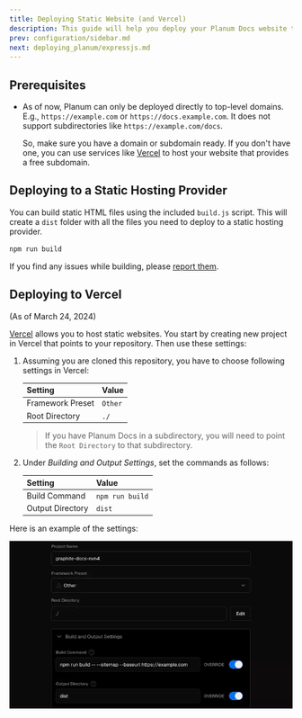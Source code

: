 ```yaml
---
title: Deploying Static Website (and Vercel)
description: This guide will help you deploy your Planum Docs website to any static hosting provider and Vercel.
prev: configuration/sidebar.md
next: deploying_planum/expressjs.md
---
```


## Prerequisites

- As of now, Planum can only be deployed directly to top-level domains. E.g., `https://example.com` or `https://docs.example.com`. It does not support subdirectories like `https://example.com/docs`.

  So, make sure you have a domain or subdomain ready. If you don't have one, you can use services like [Vercel](https://vercel.com) to host your website that provides a free subdomain.

## Deploying to a Static Hosting Provider

You can build static HTML files using the included `build.js` script. This will create a `dist` folder with all the files you need to deploy to a static hosting provider.

```bash
npm run build
```

If you find any issues while building, please [report them](https://github.com/gauravjot/planum-docs/issues).

## Deploying to Vercel

(As of March 24, 2024)

[Vercel](https://vercel.com) allows you to host static websites. You start by creating new project in Vercel that points to your repository. Then use these settings:

1. Assuming you are cloned this repository, you have to choose following settings in Vercel:

   | Setting          | Value   |
   | ---------------- | ------- |
   | Framework Preset | `Other` |
   | Root Directory   | `./`    |

   > If you have Planum Docs in a subdirectory, you will need to point the `Root Directory` to that subdirectory.

2. Under _Building and Output Settings_, set the commands as follows:

   | Setting          | Value           |
   | ---------------- | --------------- |
   | Build Command    | `npm run build` |
   | Output Directory | `dist`          |

Here is an example of the settings:

![Vercel Settings](/assets/vercel_deploy_settings.webp)
